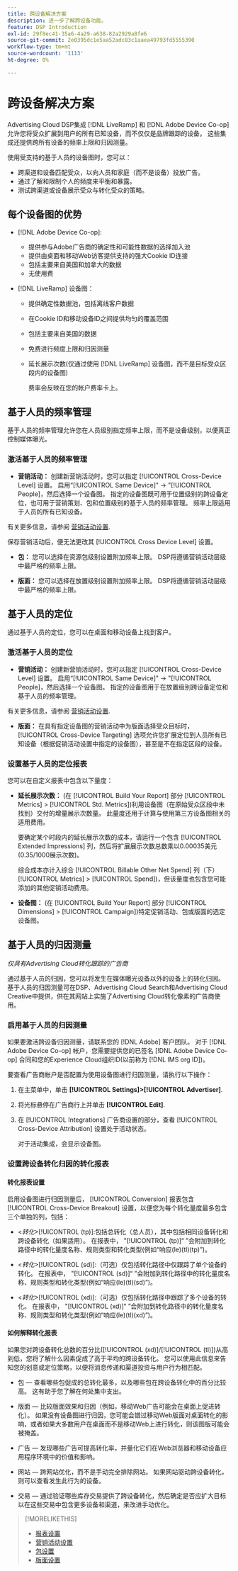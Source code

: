 ```yaml
---
title: 跨设备解决方案
description: 进一步了解跨设备功能。
feature: DSP Introduction
exl-id: 29f8ec41-35a6-4a29-a638-82a2929a8fe6
source-git-commit: 2e0395dc1e5aa52adc83c1aaea49793fd5555390
workflow-type: tm+mt
source-wordcount: '1113'
ht-degree: 0%

---
```


# 跨设备解决方案

Advertising Cloud DSP集成 [!DNL LiveRamp] 和 [!DNL Adobe Device Co-op] 允许您将受众扩展到用户的所有已知设备，而不仅仅是品牌跟踪的设备。 这些集成还提供跨所有设备的频率上限和归因测量。

使用受支持的基于人员的设备图时，您可以：

* 跨渠道和设备匹配受众，以向人员和家庭（而不是设备）投放广告。
* 通过了解和限制个人的频度来平衡和暴露。
* 测试跨渠道或设备展示受众与转化受众的策略。

## 每个设备图的优势

* [!DNL Adobe Device Co-op]:
   * 提供参与Adobe广告商的确定性和可能性数据的选择加入池
   * 提供由桌面和移动Web访客提供支持的强大Cookie ID连接
   * 包括主要来自美国和加拿大的数据
   * 无使用费

* [!DNL LiveRamp] 设备图：
   * 提供确定性数据池，包括离线客户数据
   * 在Cookie ID和移动设备ID之间提供均匀的覆盖范围
   * 包括主要来自美国的数据
   * 免费进行频度上限和归因测量
   * 延长展示次数(仅通过使用 [!DNL LiveRamp] 设备图，而不是目标受众区段内的设备图)

      费率会反映在您的帐户费率卡上。

## 基于人员的频率管理

基于人员的频率管理允许您在人员级别指定频率上限，而不是设备级别，以便真正控制媒体曝光。

### 激活基于人员的频率管理

* **营销活动：** 创建新营销活动时，您可以指定 [!UICONTROL Cross-Device Level] 设置。 启用“[!UICONTROL Same Device]&quot; -> &quot;[!UICONTROL People]，然后选择一个设备图。 指定的设备图既可用于位置级别的跨设备定位，也可用于营销策划、包和位置级别的基于人员的频率管理。 频率上限适用于人员的所有已知设备。

有关更多信息，请参阅 [营销活动设置](/help/dsp/campaign-management/campaigns/campaign-settings.md).

保存营销活动后，便无法更改其 [!UICONTROL Cross Device Level] 设置。

* **包：**  您可以选择在资源包级别设置附加频率上限。 DSP将遵循营销活动层级中最严格的频率上限。

* **版面：** 您可以选择在放置级别设置附加频率上限。 DSP将遵循营销活动层级中最严格的频率上限。

## 基于人员的定位

通过基于人员的定位，您可以在桌面和移动设备上找到客户。

### 激活基于人员的定位

* **营销活动：** 创建新营销活动时，您可以指定 [!UICONTROL Cross-Device Level] 设置。 启用“[!UICONTROL Same Device]&quot; -> &quot;[!UICONTROL People]，然后选择一个设备图。 指定的设备图用于在放置级别跨设备定位和基于人员的频率管理。

有关更多信息，请参阅 [营销活动设置](/help/dsp/campaign-management/campaigns/campaign-settings.md).

* **版面：** 在具有指定设备图的营销活动中为版面选择受众目标时， [!UICONTROL Cross-Device Targeting] 选项允许您扩展定位到人员所有已知设备（根据促销活动设置中指定的设备图），甚至是不在指定区段的设备。

### 设置基于人员的定位报表

您可以在自定义报表中包含以下量度：

* **延长展示次数：** (在 [!UICONTROL Build Your Report] 部分 [!UICONTROL Metrics] > [!UICONTROL Std. Metrics])利用设备图（在原始受众区段中未找到）交付的增量展示次数量。 此量度还用于计算与使用第三方设备图相关的适用费用。

   要确定某个时段内的延长展示次数的成本，请运行一个包含 [!UICONTROL Extended Impressions] 列，然后将扩展展示次数总数乘以0.00035美元(0.35/1000展示次数)。

   综合成本亦计入综合 [!UICONTROL Billable Other Net Spend] 列（下） [!UICONTROL Metrics] > [!UICONTROL Spend])，但该量度也包含您可能添加的其他促销活动费用。

* **设备图：** (在 [!UICONTROL Build Your Report] 部分 [!UICONTROL Dimensions] > [!UICONTROL Campaign])特定促销活动、包或版面的选定设备图。

## 基于人员的归因测量

*仅具有Advertising Cloud转化跟踪的广告商*

通过基于人员的归因，您可以将发生在媒体曝光设备以外的设备上的转化归因。 基于人员的归因测量可在DSP、Advertising Cloud Search和Advertising Cloud Creative中提供，供在其网站上实施了Advertising Cloud转化像素的广告商使用。

### 启用基于人员的归因测量

如果要激活跨设备归因测量，请联系您的 [!DNL Adobe] 客户团队。 对于 [!DNL Adobe Device Co-op] 帐户，您需要提供您的已签名 [!DNL Adobe Device Co-op] 合同和您的Experience Cloud组织ID(以前称为 [!DNL IMS org ID])。

要查看广告商帐户是否配置为使用设备图进行归因测量，请执行以下操作：

1. 在主菜单中，单击 **[!UICONTROL Settings]>[!UICONTROL Advertiser]**.
1. 将光标悬停在广告商行上并单击 **[!UICONTROL Edit]**.
1. 在 [!UICONTROL Integrations] 广告商设置的部分，查看 [!UICONTROL Cross-Device Attribution] 设置处于活动状态。

   对于活动集成，会显示设备图。

### 设置跨设备转化归因的转化报表

#### 转化报表设置

启用设备图进行归因测量后， [!UICONTROL Conversion] 报表包含 [!UICONTROL Cross-Device Breakout] 设置，以便您为每个转化量度最多包含三个单独的列，包括：

* &lt;*转化*>[!UICONTROL (tp)]:包括总转化（总人员），其中包括相同设备转化和跨设备转化（如果适用）。 在报表中， &quot;[!UICONTROL (tp)]“ ”会附加到转化路径中的转化量度名称、规则类型和转化类型(例如“响应(le)(tl)(tp)”)。

* &lt;*转化*>[!UICONTROL (sd)]:（可选）仅包括转化路径中仅跟踪了单个设备的转化。 在报表中， &quot;[!UICONTROL (sd)]“ ”会附加到转化路径中的转化量度名称、规则类型和转化类型(例如“响应(le)(tl)(sd)”)。

* &lt;*转化*>[!UICONTROL (xd)]:（可选）仅包括转化路径中跟踪了多个设备的转化。 在报表中， &quot;[!UICONTROL (xd)]“ ”会附加到转化路径中的转化量度名称、规则类型和转化类型(例如“响应(le)(tl)(xd)”)。

#### 如何解释转化报表

如果您对跨设备转化总数的百分比([!UICONTROL (xd)]/[!UICONTROL (tl)])从高到低，您将了解什么因素促成了高于平均的跨设备转化。 您可以使用此信息来告知您的创意或定位策略，以便将消息传递和渠道投资与用户行为相匹配。

* 包 — 查看哪些包促成的总转化最多，以及哪些包在跨设备转化中的百分比较高。 这有助于您了解在何处集中支出。

* 版面 — 比较版面效果和归因（例如，移动Web广告可能会在桌面上促进转化）。 如果没有设备图进行归因，您可能会错过移动Web版面对桌面转化的影响，或者如果大多数用户在桌面而不是移动Web上进行转化，则该图版可能会被掩盖。

* 广告 — 发现哪些广告可提高转化率，并量化它们在Web浏览器和移动设备应用程序环境中的价值和影响。

* 网站 — 跨网站优化，而不是手动完全排除网站。 如果网站驱动跨设备转化，则可以查看发生此行为的设备。

* 交易 — 通过验证哪些库存交易提供了跨设备转化，然后确定是否应扩大目标以在这些交易中包含更多设备和渠道，来改进手动优化。

>[!MORELIKETHIS]
>
>* [报表设置](/help/dsp/reports/report-settings.md)
>* [营销活动设置](/help/dsp/campaign-management/campaigns/campaign-settings.md)
>* [包设置](/help/dsp/campaign-management/packages/package-settings.md)
>* [版面设置](/help/dsp/campaign-management/placements/placement-settings.md)

